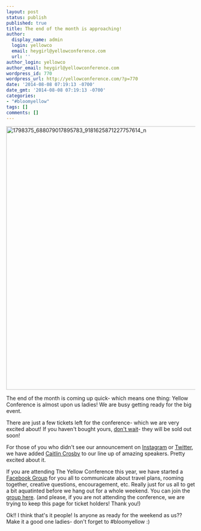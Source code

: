 ```yaml
---
layout: post
status: publish
published: true
title: The end of the month is approaching!
author:
  display_name: admin
  login: yellowco
  email: heygirl@yellowconference.com
  url: ''
author_login: yellowco
author_email: heygirl@yellowconference.com
wordpress_id: 770
wordpress_url: http://yellowconference.com/?p=770
date: '2014-08-08 07:19:13 -0700'
date_gmt: '2014-08-08 07:19:13 -0700'
categories:
- "#bloomyellow"
tags: []
comments: []
---
```

<p><a href="http://yellowconference.com/wp-content/uploads/2014/08/1798375_688079017895783_9181625871227757614_n.jpg"><img class="alignnone  wp-image-771" alt="1798375_688079017895783_9181625871227757614_n" src="http://yellowconference.com/wp-content/uploads/2014/08/1798375_688079017895783_9181625871227757614_n.jpg" width="700" height="700" /></a></p>
<p>The end of the month is coming up quick- which means one thing: Yellow Conference is almost upon us ladies! We are busy getting ready for the big event.</p>
<p>There are just a few tickets left for the conference- which we are very excited about! If you haven't bought yours, <a href="https://ti.to/yellowconference/the-yellow-conference" target="_blank">don't wait</a>- they will be sold out soon!</p>
<p>For those of you who didn't see our announcement on <a href="http://instagram.com/yellowconference" target="_blank">Instagram</a> or <a href="https://twitter.com/yellowconf" target="_blank">Twitter</a>, we have added <a dir="ltr" href="http://caitlincrosby.com/" target="_blank">Caitlin Crosby</a>&nbsp;to our line up of amazing speakers. Pretty excited about it.</p>
<p>If you are attending The Yellow Conference this year, we have started a <a href="https://www.facebook.com/groups/674130756001303/" target="_blank">Facebook Group</a> for you all to communicate about travel plans, rooming together, creative questions, encouragement, etc. Really just for us all to get a bit aquatinted before we hang out for a whole weekend. You can join the <a href="https://www.facebook.com/groups/674130756001303/" target="_blank">group here</a>. (and please, if you are not attending the conference, we are trying to keep this page for ticket holders! Thank you!)</p>
<p>Ok!! I think that's it people! Is anyone as ready for the weekend as us?? Make it a good one ladies- don't forget to #bloomyellow :)</p>
